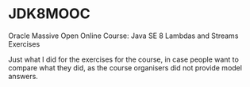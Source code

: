 # JDK8MOOC
Oracle Massive Open Online Course: Java SE 8 Lambdas and Streams Exercises

Just what I did for the exercises for the course, in case people want to compare what they did, as the course organisers did not provide model answers.
